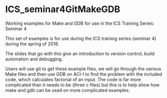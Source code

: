 # ICS_seminar4GitMakeGDB
Working examples for Make and GDB for use in the ICS Training Series: Seminar 4 

This set of examples is for use during the ICS training series (seminar 4) during the spring of 2018.

The slides that go with this give an introduction to version control, build automation and debugging.

Users will use git to get these example files, we will go through the various Make files and then use GDB on ACI-I to find the problem with the included code, which calculates factorial of an input.  The code is far more complicated than it needs to be (three c files) but this is to help show how make and gdb can be used on more complicated examples. 
